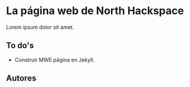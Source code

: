# La página web de North Hackspace

Lorem ipsum dolor sit amet.

## To do's
* Construir MWE página en Jekyll.

## Autores
